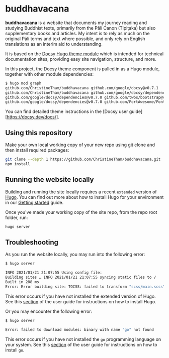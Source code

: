 # buddhavacana

**buddhavacana** is a website that documents my journey reading and studying Buddhist texts, primarily from the Pāli Canon (Tipiṭaka) but also supplementary books and articles. My intent is to rely as much on the original Pāli terms and text where possible, and only rely on English translations as an interim aid to understanding.

It is based on the [Docsy](https://docsy.dev) [Hugo theme module](https://gohugo.io/hugo-modules/use-modules/#use-a-module-for-a-theme) which is intended for technical documentation sites, providing easy
site navigation, structure, and more.

In this project, the Docsy theme component is pulled in as a Hugo module, together with other module dependencies:

```bash
$ hugo mod graph
github.com/ChristineTham/buddhavacana github.com/google/docsy@v0.7.1
github.com/ChristineTham/buddhavacana github.com/google/docsy/dependencies@v0.7.1
github.com/google/docsy/dependencies@v0.7.0 github.com/twbs/bootstrap@v5.2.3+incompatible
github.com/google/docsy/dependencies@v0.7.0 github.com/FortAwesome/Font-Awesome@v0.0.0-20230327165841-0698449d50f20-20210804190922-7d3d774145ac
```

You can find detailed theme instructions in the [Docsy user guide][https://docsy.dev/docs/].

## Using this repository

Make your own local working copy of your new repo using git clone and then install required packages:

```bash
git clone --depth 1 https://github.com/ChristineTham/buddhavacana.git
npm install
```

## Running the website locally

Building and running the site locally requires a recent `extended` version of [Hugo](https://gohugo.io).
You can find out more about how to install Hugo for your environment in our
[Getting started](https://www.docsy.dev/docs/getting-started/#prerequisites-and-installation) guide.

Once you've made your working copy of the site repo, from the repo root folder, run:

```bash
hugo server
```

## Troubleshooting

As you run the website locally, you may run into the following error:

```bash
$ hugo server

INFO 2021/01/21 21:07:55 Using config file: 
Building sites … INFO 2021/01/21 21:07:55 syncing static files to /
Built in 288 ms
Error: Error building site: TOCSS: failed to transform "scss/main.scss" (text/x-scss): resource "scss/scss/main.scss_9fadf33d895a46083cdd64396b57ef68" not found in file cache
```

This error occurs if you have not installed the extended version of Hugo.
See this [section](https://www.docsy.dev/docs/get-started/docsy-as-module/installation-prerequisites/#install-hugo) of the user guide for instructions on how to install Hugo.

Or you may encounter the following error:

```bash
$ hugo server

Error: failed to download modules: binary with name "go" not found
```

This error occurs if you have not installed the `go` programming language on your system.
See this [section](https://www.docsy.dev/docs/get-started/docsy-as-module/installation-prerequisites/#install-go-language) of the user guide for instructions on how to install `go`.
